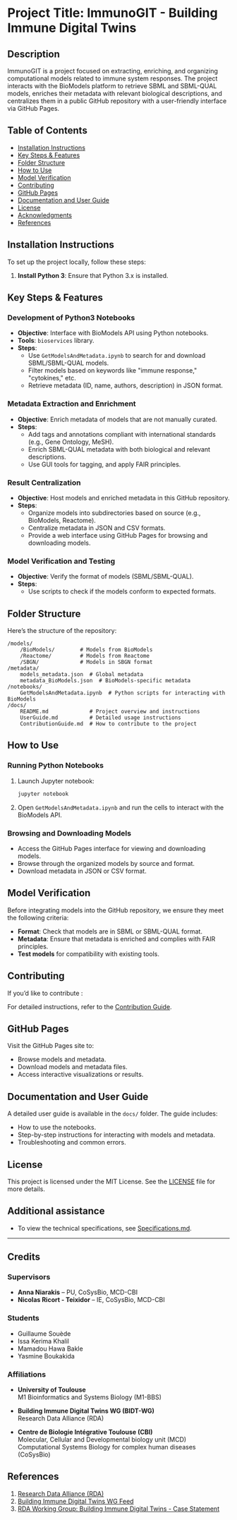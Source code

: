 
# Project Title: ImmunoGIT - Building Immune Digital Twins

## Description
ImmunoGIT is a project focused on extracting, enriching, and organizing computational models related to immune system responses. The project interacts with the BioModels platform to retrieve SBML and SBML-QUAL models, enriches their metadata with relevant biological descriptions, and centralizes them in a public GitHub repository with a user-friendly interface via GitHub Pages.

## Table of Contents
- [Installation Instructions](#installation-instructions)
- [Key Steps & Features](#key-steps--features)
- [Folder Structure](#folder-structure)
- [How to Use](#how-to-use)
- [Model Verification](#model-verification)
- [Contributing](#contributing)
- [GitHub Pages](#github-pages)
- [Documentation and User Guide](#documentation-and-user-guide)
- [License](#license)
- [Acknowledgments](#acknowledgments)
- [References](#references)

## Installation Instructions
To set up the project locally, follow these steps:

1. **Install Python 3**: Ensure that Python 3.x is installed.

## Key Steps & Features

### Development of Python3 Notebooks
- **Objective**: Interface with BioModels API using Python notebooks.
- **Tools**: `bioservices` library.
- **Steps**:
    - Use `GetModelsAndMetadata.ipynb` to search for and download SBML/SBML-QUAL models.
    - Filter models based on keywords like "immune response," "cytokines," etc.
    - Retrieve metadata (ID, name, authors, description) in JSON format.

### Metadata Extraction and Enrichment
- **Objective**: Enrich metadata of models that are not manually curated.
- **Steps**:
    - Add tags and annotations compliant with international standards (e.g., Gene Ontology, MeSH).
    - Enrich SBML-QUAL metadata with both biological and relevant descriptions.
    - Use GUI tools for tagging, and apply FAIR principles.

### Result Centralization
- **Objective**: Host models and enriched metadata in this GitHub repository.
- **Steps**:
    - Organize models into subdirectories based on source (e.g., BioModels, Reactome).
    - Centralize metadata in JSON and CSV formats.
    - Provide a web interface using GitHub Pages for browsing and downloading models.

### Model Verification and Testing
- **Objective**: Verify the format of models (SBML/SBML-QUAL).
- **Steps**:
    - Use scripts to check if the models conform to expected formats.

## Folder Structure
Here’s the structure of the repository:
```
/models/
    /BioModels/        # Models from BioModels
    /Reactome/         # Models from Reactome
    /SBGN/             # Models in SBGN format
/metadata/
    models_metadata.json  # Global metadata
    metadata_BioModels.json  # BioModels-specific metadata
/notebooks/
    GetModelsAndMetadata.ipynb  # Python scripts for interacting with BioModels
/docs/
    README.md             # Project overview and instructions
    UserGuide.md          # Detailed usage instructions
    ContributionGuide.md  # How to contribute to the project
```

## How to Use

### Running Python Notebooks
1. Launch Jupyter notebook:
    ```bash
    jupyter notebook
    ```
2. Open `GetModelsAndMetadata.ipynb` and run the cells to interact with the BioModels API.

### Browsing and Downloading Models
- Access the GitHub Pages interface for viewing and downloading models.
- Browse through the organized models by source and format.
- Download metadata in JSON or CSV format.

## Model Verification

Before integrating models into the GitHub repository, we ensure they meet the following criteria:
- **Format**: Check that models are in SBML or SBML-QUAL format.
- **Metadata**: Ensure that metadata is enriched and complies with FAIR principles.
- **Test models** for compatibility with existing tools.

## Contributing

If you’d like to contribute :

For detailed instructions, refer to the [Contribution Guide](docs/ContributionGuide.md).

## GitHub Pages

Visit the GitHub Pages site to:
- Browse models and metadata.
- Download models and metadata files.
- Access interactive visualizations or results.

## Documentation and User Guide

A detailed user guide is available in the `docs/` folder. The guide includes:
- How to use the notebooks.
- Step-by-step instructions for interacting with models and metadata.
- Troubleshooting and common errors.

## License

This project is licensed under the MIT License. See the [LICENSE](LICENSE) file for more details.

## Additional assistance
- To view the technical specifications, see [Specifications.md](Specifications.md).

---

## Credits

### Supervisors
- **Anna Niarakis** – PU, CoSysBio, MCD-CBI  
- **Nicolas Ricort - Teixidor** – IE, CoSysBio, MCD-CBI

### Students
- Guillaume Souède  
- Issa Kerima Khalil  
- Mamadou Hawa Bakle  
- Yasmine Boukakida

### Affiliations
- **University of Toulouse**  
M1 Bioinformatics and Systems Biology (M1-BBS)

- **Building Immune Digital Twins WG (BIDT-WG)**  
    Research Data Alliance (RDA)

- **Centre de Biologie Intégrative Toulouse (CBI)**  
Molecular, Cellular and Developmental biology unit (MCD)  
Computational Systems Biology for complex human diseases (CoSysBio)

## References

1. [Research Data Alliance (RDA)](https://www.rd-alliance.org/about-the-rda/)
2. [Building Immune Digital Twins WG Feed](https://www.rd-alliance.org/groups/building-immune-digital-twins-wg/activity/)
3. [RDA Working Group: Building Immune Digital Twins - Case Statement](https://www.rd-alliance.org/wp-content/uploads/2024/03/Building-Immunge-Digital-Twins-WG_Case_Statement_Revised.pdf)
